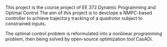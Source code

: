 This project is the course project of EE 372 Dynamic Programming and Optimal Control
The aim of this project is to devclope a NMPC-based controller to achieve trajectory tracking of a quadrotor
subject to constrained inputs.

The optimal control problem is reformulated into a nonlinear programming problem, then being solved by
open-source optimization tool CasADi.
